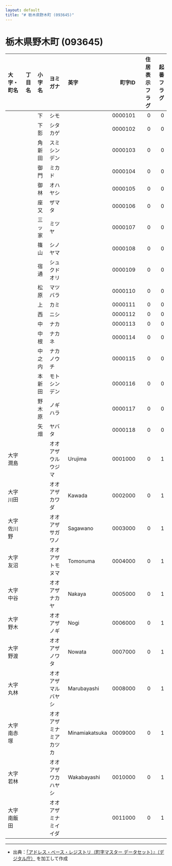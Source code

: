 ```yaml
---
layout: default
title: "# 栃木県野木町 (093645)"
---
```


# 栃木県野木町 (093645)

| 大字・町名 | 丁目名 | 小字名 | ヨミガナ | 英字 | 町字ID | 住居表示フラグ | 起番フラグ |
|:--------|:------|:------|:-----------------|:---------------------|--------:|----------:|--------:|
|  |  | 下 | シモ |  | 0000101 | 0 | 0 |
|  |  | 下影 | シタカゲ |  | 0000102 | 0 | 0 |
|  |  | 角新田 | スミシンデン |  | 0000103 | 0 | 0 |
|  |  | 御門 | ミカド |  | 0000104 | 0 | 0 |
|  |  | 御林 | オハヤシ |  | 0000105 | 0 | 0 |
|  |  | 座又 | ザマタ |  | 0000106 | 0 | 0 |
|  |  | 三ッ家 | ミツヤ |  | 0000107 | 0 | 0 |
|  |  | 篠山 | シノヤマ |  | 0000108 | 0 | 0 |
|  |  | 宿通 | シュクドオリ |  | 0000109 | 0 | 0 |
|  |  | 松原 | マツバラ |  | 0000110 | 0 | 0 |
|  |  | 上 | カミ |  | 0000111 | 0 | 0 |
|  |  | 西 | ニシ |  | 0000112 | 0 | 0 |
|  |  | 中 | ナカ |  | 0000113 | 0 | 0 |
|  |  | 中根 | ナカネ |  | 0000114 | 0 | 0 |
|  |  | 中之内 | ナカノウチ |  | 0000115 | 0 | 0 |
|  |  | 本新田 | モトシンデン |  | 0000116 | 0 | 0 |
|  |  | 野木原 | ノギハラ |  | 0000117 | 0 | 0 |
|  |  | 矢畑 | ヤバタ |  | 0000118 | 0 | 0 |
| 大字潤島 |  |  | オオアザウルウジマ | Urujima | 0001000 | 0 | 1 |
| 大字川田 |  |  | オオアザカワダ | Kawada | 0002000 | 0 | 1 |
| 大字佐川野 |  |  | オオアザサガワノ | Sagawano | 0003000 | 0 | 1 |
| 大字友沼 |  |  | オオアザトモヌマ | Tomonuma | 0004000 | 0 | 1 |
| 大字中谷 |  |  | オオアザナカヤ | Nakaya | 0005000 | 0 | 1 |
| 大字野木 |  |  | オオアザノギ | Nogi | 0006000 | 0 | 1 |
| 大字野渡 |  |  | オオアザノワタ | Nowata | 0007000 | 0 | 1 |
| 大字丸林 |  |  | オオアザマルバヤシ | Marubayashi | 0008000 | 0 | 1 |
| 大字南赤塚 |  |  | オオアザミナミアカツカ | Minamiakatsuka | 0009000 | 0 | 1 |
| 大字若林 |  |  | オオアザワカハヤシ | Wakabayashi | 0010000 | 0 | 1 |
| 大字南飯田 |  |  | オオアザミナミイイダ |  | 0011000 | 0 | 1 |

---

- 出典：[「アドレス・ベース・レジストリ（町字マスター データセット）』（デジタル庁）](https://www.digital.go.jp/policies/base_registry_address/) を加工して作成